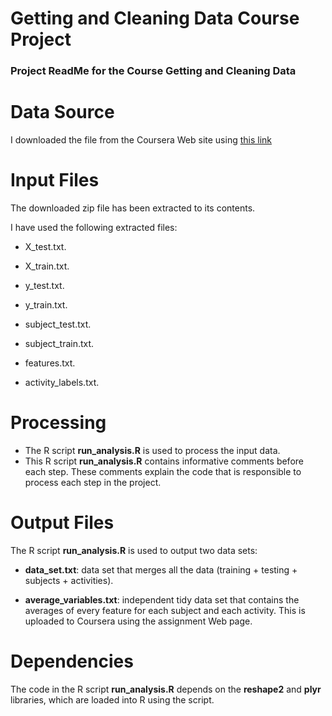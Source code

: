 Getting and Cleaning Data Course Project
========================================

### Project ReadMe for the Course Getting and Cleaning Data

# Data Source


I downloaded the file from the Coursera Web site using [this link](https://d396qusza40orc.cloudfront.net/getdata%2Fprojectfiles%2FUCI%20HAR%20Dataset.zip)

# Input Files

The downloaded zip file has been extracted to its contents.

I have used the following extracted files:

- X_test.txt.

- X_train.txt.

- y_test.txt.

- y_train.txt.

- subject_test.txt.

- subject_train.txt.

- features.txt.

- activity_labels.txt.

# Processing

- The R script **run_analysis.R** is used to process the input data. 
- This R script **run_analysis.R** contains informative comments before each step. These comments explain the code that is responsible to process each step in the project.

# Output Files

The R script **run_analysis.R** is used to output two data sets:

- **data_set.txt**: data set that merges all the data (training + testing + subjects + activities).

- **average_variables.txt**: independent tidy data set that contains the averages of every feature for each subject and each activity. This is uploaded to Coursera using the assignment Web page. 

# Dependencies

The code in the R script **run_analysis.R** depends on the **reshape2** and **plyr** libraries, which are loaded into R using the script. 


